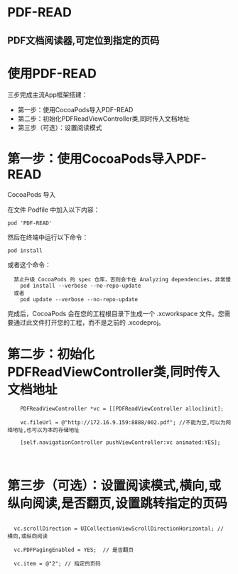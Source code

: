 
# PDF-READ
## PDF文档阅读器,可定位到指定的页码
# 使用PDF-READ

三步完成主流App框架搭建：

 - 第一步：使用CocoaPods导入PDF-READ
 - 第二步：初始化PDFReadViewController类,同时传入文档地址
 - 第三步（可选）：设置阅读模式

# 第一步：使用CocoaPods导入PDF-READ

CocoaPods 导入

  在文件 Podfile 中加入以下内容：

    pod 'PDF-READ'
  然后在终端中运行以下命令：

    pod install
  或者这个命令：
```
  禁止升级 CocoaPods 的 spec 仓库，否则会卡在 Analyzing dependencies，非常慢
    pod install --verbose --no-repo-update
  或者
    pod update --verbose --no-repo-update
```
  完成后，CocoaPods 会在您的工程根目录下生成一个 .xcworkspace 文件。您需要通过此文件打开您的工程，而不是之前的 .xcodeproj。

# 第二步：初始化PDFReadViewController类,同时传入文档地址

```
    PDFReadViewController *vc = [[PDFReadViewController alloc]init];
    
    vc.fileUrl = @"http://172.16.9.159:8888/002.pdf"; //不能为空,可以为网络地址,也可以为本的存储地址
    
    [self.navigationController pushViewController:vc animated:YES];

    
```

# 第三步（可选）：设置阅读模式,横向,或纵向阅读,是否翻页,设置跳转指定的页码

  ```
  
    vc.scrollDirection = UICollectionViewScrollDirectionHorizontal; // 横向,或纵向阅读
    
    vc.PDFPagingEnabled = YES;  // 是否翻页
    
    vc.item = @"2"; // 指定的页码
    
``` 
